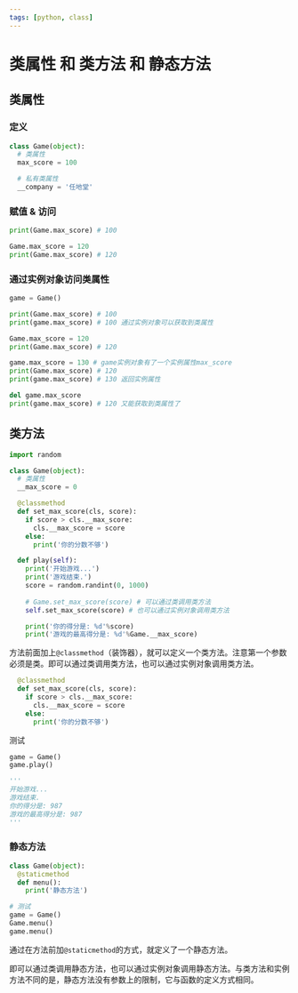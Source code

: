 ```yaml
---
tags: [python, class]
---
```

# 类属性 和 类方法 和 静态方法

## 类属性

### 定义

```python
class Game(object):
  # 类属性
  max_score = 100

  # 私有类属性
  __company = '任地堂'
```

### 赋值 & 访问

```python
print(Game.max_score) # 100

Game.max_score = 120
print(Game.max_score) # 120
```

### 通过实例对象访问类属性

```python
game = Game()

print(Game.max_score) # 100
print(game.max_score) # 100 通过实例对象可以获取到类属性

Game.max_score = 120
print(Game.max_score) # 120

game.max_score = 130 # game实例对象有了一个实例属性max_score
print(Game.max_score) # 120
print(game.max_score) # 130 返回实例属性

del game.max_score
print(game.max_score) # 120 又能获取到类属性了
```

## 类方法

```python
import random

class Game(object):
  # 类属性
  __max_score = 0

  @classmethod
  def set_max_score(cls, score):
    if score > cls.__max_score:
      cls.__max_score = score
    else:
      print('你的分数不够')

  def play(self):
    print('开始游戏...')
    print('游戏结束.')
    score = random.randint(0, 1000)
    
    # Game.set_max_score(score) # 可以通过类调用类方法
    self.set_max_score(score) # 也可以通过实例对象调用类方法

    print('你的得分是: %d'%score)
    print('游戏的最高得分是: %d'%Game.__max_score)
```

方法前面加上`@classmethod`（装饰器），就可以定义一个类方法。注意第一个参数必须是类。即可以通过类调用类方法，也可以通过实例对象调用类方法。

```python
  @classmethod
  def set_max_score(cls, score):
    if score > cls.__max_score:
      cls.__max_score = score
    else:
      print('你的分数不够')
```

测试

```python
game = Game()
game.play()

'''
开始游戏...
游戏结束.
你的得分是: 987
游戏的最高得分是: 987
'''
```

### 静态方法

```python
class Game(object):
  @staticmethod
  def menu():
    print('静态方法')

# 测试
game = Game()
Game.menu()
game.menu()
```

通过在方法前加`@staticmethod`的方式，就定义了一个静态方法。

即可以通过类调用静态方法，也可以通过实例对象调用静态方法。与类方法和实例方法不同的是，静态方法没有参数上的限制，它与函数的定义方式相同。